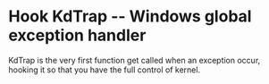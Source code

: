 # Hook KdTrap -- Windows global exception handler

KdTrap is the very first function get called when an exception occur, hooking it so that you have the full control of kernel.

